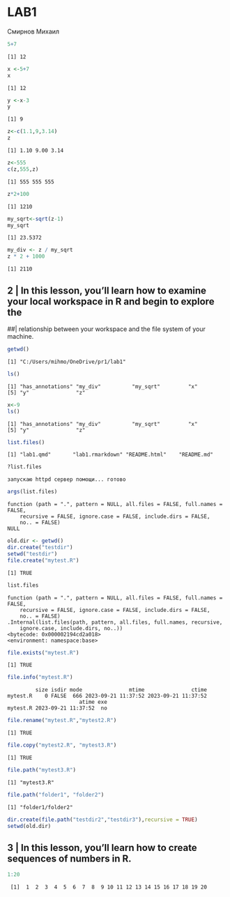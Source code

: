 # LAB1
Смирнов Михаил

``` r
5+7
```

    [1] 12

``` r
x <-5+7
x
```

    [1] 12

``` r
y <-x-3
y
```

    [1] 9

``` r
z<-c(1.1,9,3.14)
z
```

    [1] 1.10 9.00 3.14

``` r
z<-555
c(z,555,z)
```

    [1] 555 555 555

``` r
z*2+100
```

    [1] 1210

``` r
my_sqrt<-sqrt(z-1)
my_sqrt
```

    [1] 23.5372

``` r
my_div <- z / my_sqrt
z * 2 + 1000
```

    [1] 2110

## 2 | In this lesson, you’ll learn how to examine your local workspace in R and begin to explore the

##| relationship between your workspace and the file system of your
machine.

``` r
getwd()
```

    [1] "C:/Users/mihmo/OneDrive/pr1/lab1"

``` r
ls()
```

    [1] "has_annotations" "my_div"          "my_sqrt"         "x"              
    [5] "y"               "z"              

``` r
x<-9
ls()
```

    [1] "has_annotations" "my_div"          "my_sqrt"         "x"              
    [5] "y"               "z"              

``` r
list.files()
```

    [1] "lab1.qmd"       "lab1.rmarkdown" "README.html"    "README.md"     

``` r
?list.files
```

    запускаю httpd сервер помощи... готово

``` r
args(list.files)
```

    function (path = ".", pattern = NULL, all.files = FALSE, full.names = FALSE, 
        recursive = FALSE, ignore.case = FALSE, include.dirs = FALSE, 
        no.. = FALSE) 
    NULL

``` r
old.dir <- getwd()
dir.create("testdir")
setwd("testdir")
file.create("mytest.R")
```

    [1] TRUE

``` r
list.files
```

    function (path = ".", pattern = NULL, all.files = FALSE, full.names = FALSE, 
        recursive = FALSE, ignore.case = FALSE, include.dirs = FALSE, 
        no.. = FALSE) 
    .Internal(list.files(path, pattern, all.files, full.names, recursive, 
        ignore.case, include.dirs, no..))
    <bytecode: 0x000002194cd2a018>
    <environment: namespace:base>

``` r
file.exists("mytest.R")
```

    [1] TRUE

``` r
file.info("mytest.R")
```

             size isdir mode               mtime               ctime
    mytest.R    0 FALSE  666 2023-09-21 11:37:52 2023-09-21 11:37:52
                           atime exe
    mytest.R 2023-09-21 11:37:52  no

``` r
file.rename("mytest.R","mytest2.R")
```

    [1] TRUE

``` r
file.copy("mytest2.R", "mytest3.R")
```

    [1] TRUE

``` r
file.path("mytest3.R")
```

    [1] "mytest3.R"

``` r
file.path("folder1", "folder2")
```

    [1] "folder1/folder2"

``` r
dir.create(file.path("testdir2","testdir3"),recursive = TRUE)
setwd(old.dir)
```

## 3 | In this lesson, you’ll learn how to create sequences of numbers in R.

``` r
1:20
```

     [1]  1  2  3  4  5  6  7  8  9 10 11 12 13 14 15 16 17 18 19 20

